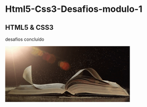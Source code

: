 # Html5-Css3-Desafios-modulo-1
## HTML5  & CSS3
desafios concluído 



![livro_gif](https://github.com/leandroluizpereira/Html5-Css3-Desafios-modulo-1/blob/main/livro_gif.gif)          

